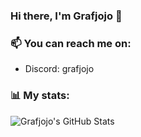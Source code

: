 ### Hi there, I'm Grafjojo 👋

### 📫 You can reach me on:
- Discord: grafjojo

### 📊 My stats:
  <img align="left" alt="Grafjojo's GitHub Stats" src="https://github-readme-stats.vercel.app/api?username=Grafjojo&show_icons=true&theme=tokyonight" />


<!--
**Grafjojo/Grafjojo** is a ✨ _special_ ✨ repository because its `README.md` (this file) appears on your GitHub profile.

Here are some ideas to get you started:

- 🔭 I’m currently working on ...
- 🌱 I’m currently learning ...
- 👯 I’m looking to collaborate on ...
- 🤔 I’m looking for help with ...
- 💬 Ask me about ...
- 📫 How to reach me: ...
- 😄 Pronouns: ...
- ⚡ Fun fact: ...
-->
